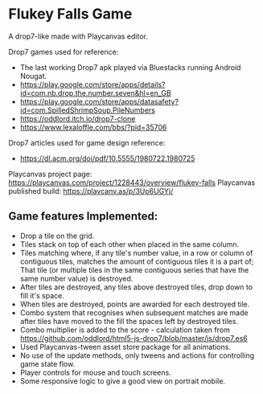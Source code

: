 # Flukey Falls Game

A drop7-like made with Playcanvas editor.

Drop7 games used for reference:
* The last working Drop7 apk played via Bluestacks running Android Nougat.
* https://play.google.com/store/apps/details?id=com.nb.drop.the.number.seven&hl=en_GB
* https://play.google.com/store/apps/datasafety?id=com.SpilledShrimpSoup.PileNumbers
* https://oddlord.itch.io/drop7-clone
* https://www.lexaloffle.com/bbs/?pid=35706

Drop7 articles used for game design reference:
* https://dl.acm.org/doi/pdf/10.5555/1980722.1980725

Playcanvas project page: https://playcanvas.com/project/1228443/overview/flukey-falls
Playcanvas published build: https://playcanv.as/p/3Up6UGYj/

## Game features Implemented:
* Drop a tile on the grid.
* Tiles stack on top of each other when placed in the same column.
* Tiles matching where, if any tile's number value, in a row or column of contiguous tiles, matches the amount of contiguous tiles it is a part of; That tile (or multiple tiles in the same contiguous series that have the same number value) is destroyed.
* After tiles are destroyed, any tiles above destroyed tiles, drop down to fill it's space.
* When tiles are destroyed, points are awarded for each destroyed tile.
* Combo system that recognises when subsequent matches are made after tiles have moved to the fill the spaces left by destroyed tiles.
* Combo multiplier is added to the score - calculation taken from https://github.com/oddlord/html5-js-drop7/blob/master/js/drop7.es6
* Used Playcanvas-tween asset store package for all animations.
* No use of the update methods, only tweens and actions for controlling game state flow.
* Player controls for mouse and touch screens.
* Some responsive logic to give a good view on portrait mobile.
